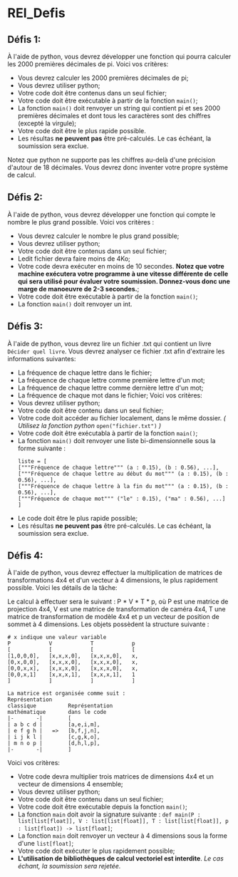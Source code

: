 # REI_Defis

## Défis 1:
À l'aide de python, vous devrez développer une fonction qui pourra calculer les 2000 premières décimales de pi. Voici vos critères:
- Vous devrez calculer les 2000 premières décimales de pi;
- Vous devrez utiliser python;
- Votre code doit être contenus dans un seul fichier;
- Votre code doit être exécutable à partir de la fonction `main()`;
- La fonction `main()` doit renvoyer un string qui contient pi et ses 2000 premières décimales et dont tous les caractères sont des chiffres (excepté la virgule);
- Votre code doit être le plus rapide possible.
- Les résultas **ne peuvent pas** être pré-calculés. Le cas échéant, la soumission sera exclue.

Notez que python ne supporte pas les chiffres au-delà d'une précision d'autour de 18 décimales. Vous devrez donc inventer votre propre système de calcul.

## Défis 2:
À l'aide de python, vous devrez développer une fonction qui compte le nombre le plus grand possible. Voici vos critères :
- Vous devrez calculer le nombre le plus grand possible;
- Vous devrez utiliser python;
- Votre code doit être contenus dans un seul fichier;
- Ledit fichier devra faire moins de 4Ko;
- Votre code devra exécuter en moins de 10 secondes. **Notez que votre machine exécutera votre programme à une vitesse différente de celle qui sera utilisé pour évaluer votre soumission. Donnez-vous donc une marge de manoeuvre de 2-3 secondes.**;
- Votre code doit être exécutable à partir de la fonction `main()`;
- La fonction `main()` doit renvoyer un int.

## Défis 3:
À l'aide de python, vous devrez lire un fichier .txt qui contient un livre `Décider quel livre`. Vous devrez analyser ce fichier .txt afin d'extraire les informations suivantes:
- La fréquence de chaque lettre dans le fichier;
- La fréquence de chaque lettre comme première lettre d'un mot;
- La fréquence de chaque lettre comme dernière lettre d'un mot;
- La fréquence de chaque mot dans le fichier;
Voici vos critères:
- Vous devrez utiliser python;
- Votre code doit être contenu dans un seul fichier;
- Votre code doit accéder au fichier localement, dans le même dossier. *( Utilisez la fonction python* `open("fichier.txt")` *)*
- Votre code doit être exécutabla à partir de la fonction `main()`;
- La fonction `main()` doit renvoyer une liste bi-dimensionnelle sous la forme suivante :
  ```
  liste = [
  ["""Fréquence de chaque lettre""" (a : 0.15), (b : 0.56), ...],
  ["""Fréquence de chaque lettre au début du mot""" (a : 0.15), (b : 0.56), ...],
  ["""Fréquence de chaque lettre à la fin du mot""" (a : 0.15), (b : 0.56), ...],
  ["""Fréquence de chaque mot""" ("le" : 0.15), ("ma" : 0.56), ...]
  ]
  ```
- Le code doit être le plus rapide possible;
- Les résultas **ne peuvent pas** être pré-calculés. Le cas échéant, la soumission sera exclue.

## Défis 4:
À l'aide de python, vous devrez effectuer la multiplication de matrices de transformations 4x4 et d'un vecteur à 4 dimensions, le plus rapidement possible. Voici les détails de la tâche:

Le calcul à effectuer sera le suivant : P * V * T * p, où P est une matrice de projection 4x4, V est une matrice de transformation de caméra 4x4, T une matrice de transformation de 
modèle 4x4 et p un vecteur de position de sommet à 4 dimensions.
Les objets possèdent la structure suivante :
```
# x indique une valeur variable
P            V            T            p
[            [            [            [
[1,0,0,0],   [x,x,x,0],   [x,x,x,0],   x,
[0,x,0,0],   [x,x,x,0],   [x,x,x,0],   x,
[0,0,x,x],   [x,x,x,0],   [x,x,x,0],   x,
[0,0,x,1]    [x,x,x,1],   [x,x,x,1],   1
]            ]            ]            ]

La matrice est organisée comme suit :
Représentation     
classique          Représentation
mathématique       dans le code
|-       -|        [
| a b c d |        [a,e,i,m],
| e f g h |   =>   [b,f,j,n],
| i j k l |        [c,g,k,o],
| m n o p |        [d,h,l,p],
|-       -|        ]
```
Voici vos critères:
- Votre code devra multiplier trois matrices de dimensions 4x4 et un vecteur de dimensions 4 ensemble;
- Vous devrez utiliser python;
- Votre code doit être contenu dans un seul fichier;
- Votre code doit être exécutable depuis la fonction `main()`;
- La fonction `main` doit avoir la signature suivante : `def main(P : list[list[float]], V : list[list[float]], T : list[list[float]], p : list[float]) -> list[float]`;
- La fonction `main` doit renvoyer un vecteur à 4 dimensions sous la forme d'une `list[float]`;
- Votre code doit exécuter le plus rapidement possible;
- **L'utilisation de bibliothèques de calcul vectoriel est interdite**. *Le cas échant, la soumission sera rejetée.*
